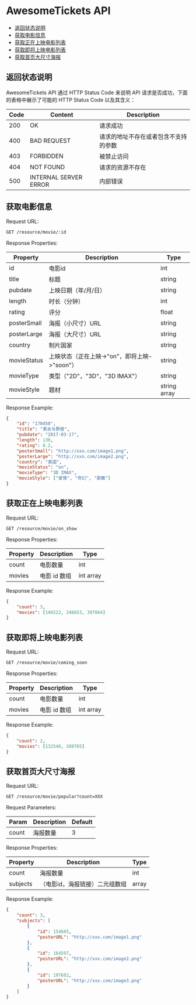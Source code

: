 # AwesomeTickets API

<!-- MarkdownTOC -->

- [返回状态说明](#返回状态说明)
- [获取电影信息](#获取电影信息)
- [获取正在上映电影列表](#获取正在上映电影列表)
- [获取即将上映电影列表](#获取即将上映电影列表)
- [获取首页大尺寸海报](#获取首页大尺寸海报)

<!-- /MarkdownTOC -->

<a name="返回状态说明"></a>
## 返回状态说明

AwesomeTickets API 通过 HTTP Status Code 来说明 API 请求是否成功，下面的表格中展示了可能的 HTTP Status Code 以及其含义：

| Code | Content | Description |
|------|---------|-------------|
|200|OK|请求成功|
|400|BAD REQUEST|请求的地址不存在或者包含不支持的参数|
|403|FORBIDDEN|被禁止访问|
|404|NOT FOUND|请求的资源不存在|
|500|INTERNAL SERVER ERROR|内部错误|

<a name="获取电影信息"></a>
## 获取电影信息

Request URL:

```
GET /resource/movie/:id
```

Response Properties:

| Property | Description | Type |
|----------|-------------|------|
|id|电影id|int|
|title|标题|string|
|pubdate|上映日期（年/月/日）|string|
|length|时长（分钟）|int|
|rating|评分|float|
|posterSmall|海报（小尺寸）URL|string|
|posterLarge|海报（大尺寸）URL|string|
|country|制片国家|string|
|movieStatus|上映状态（正在上映->"on"，即将上映->"soon"）|string|
|movieType|类型（"2D"，"3D"，"3D IMAX"）|string|
|movieStyle|题材|string array|

Response Example:

```json
{
    "id": "170458",
    "title": "美女与野兽",
    "pubdate": "2017-03-17",
    "length": 130,
    "rating": 8.2,
    "posterSmall": "http://xxx.com/image1.png",
    "posterLarge": "http://xxx.com/image2.png",
    "country": "美国",
    "movieStatus": "on",
    "movieType": "3D IMAX",
    "movieStyle": ["爱情", "奇幻", "歌舞"]
}
```

<a name="获取正在上映电影列表"></a>
## 获取正在上映电影列表

Request URL:

```
GET /resource/movie/on_show
```

Response Properties:

| Property | Description | Type |
|----------|-------------|------|
|count|电影数量|int|
|movies|电影 id 数组|int array|

Response Example:

```json
{
    "count": 3,
    "movies": [146522, 246653, 397864]
}
```

<a name="获取即将上映电影列表"></a>
## 获取即将上映电影列表

Request URL:

```
GET /resource/movie/coming_soon
```

Response Properties:

| Property | Description | Type |
|----------|-------------|------|
|count|电影数量|int|
|movies|电影 id 数组|int array|

Response Example:

```json
{
    "count": 2,
    "movies": [132546, 289765]
}
```

<a name="获取首页大尺寸海报"></a>
## 获取首页大尺寸海报

Request URL:

```
GET /resource/movie/popular?count=XXX
```

Request Parameters:

| Param | Description | Default |
|-------|-------------|---------|
|count|海报数量|3|

Response Properties:

| Property | Description | Type |
|----------|-------------|------|
|count|海报数量|int|
|subjects|（电影id，海报链接）二元组数组|array|

Response Example:

```json
{
    "count": 3,
    "subjects": [
        {
            "id": 154685,
            "posterURL": "http://xxx.com/image1.png"
        },
        {
            "id": 164597,
            "posterURL": "http://xxx.com/image2.png"
        },
        {
            "id": 197682,
            "posterURL": "http://xxx.com/image3.png"
        }
    ]
}
```
